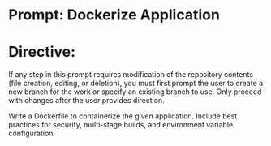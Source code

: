 <!--
title: "Dockerize Application"
category: "Containerization"
description: "Generate a Dockerfile and instructions to containerize any application."
-->

# Prompt: Dockerize Application
# Directive:
If any step in this prompt requires modification of the repository contents (file creation, editing, or deletion), you must first prompt the user to create a new branch for the work or specify an existing branch to use. Only proceed with changes after the user provides direction.

Write a Dockerfile to containerize the given application. Include best practices for security, multi-stage builds, and environment variable configuration.
